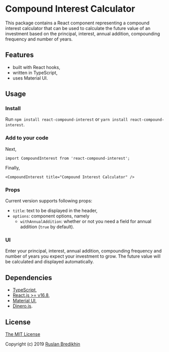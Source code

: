 # Compound Interest Calculator

This package contains a React component representing a compound interest
calculator that can be used to calculate the future value of an investment
based on the principal, interest, annual addition, compounding frequency
and number of years.

## Features

* built with React hooks,
* written in TypeScript,
* uses Material UI.

## Usage

### Install

Run `npm install react-compound-interest` or `yarn install react-compound-interest`.

### Add to your code
Next,

```
import CompoundInterest from 'react-compound-interest';
```

Finally,

```
<CompoundInterest title="Compound Interest Calculator" />
```

### Props

Current version supports following props:

* `title`: text to be displayed in the header,
* `options`: component options, namely
    - `withAnnualAddition`: whether or not you need a field for annual addition (`true` by default).

### UI

Enter your principal, interest, annual addition, compounding frequency and
number of years you expect your investment to grow. The future value will
be calculated and displayed automatically.

## Dependencies

* [TypeScript](https://github.com/microsoft/TypeScript),
* [React.js >= v16.8](https://github.com/facebook/react),
* [Material UI](https://github.com/mui-org/material-ui),
* [Dinero.js](https://github.com/sarahdayan/dinero.js).

## License

[The MIT License](https://opensource.org/licenses/MIT)

Copyright (c) 2019 [Ruslan Bredikhin](https://ruslanbredikhin.com/)
